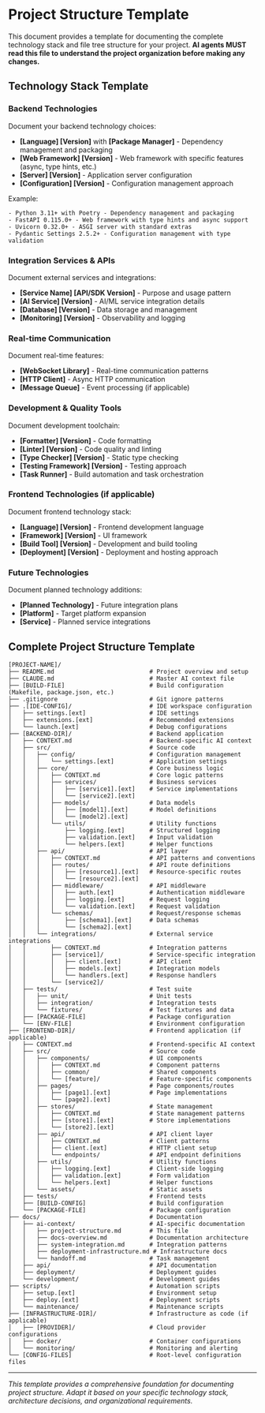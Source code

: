 # Project Structure Template

This document provides a template for documenting the complete technology stack and file tree structure for your project. **AI agents MUST read this file to understand the project organization before making any changes.**

## Technology Stack Template

### Backend Technologies

Document your backend technology choices:

-   **[Language] [Version]** with **[Package Manager]** - Dependency management and packaging
-   **[Web Framework] [Version]** - Web framework with specific features (async, type hints, etc.)
-   **[Server] [Version]** - Application server configuration
-   **[Configuration] [Version]** - Configuration management approach

Example:

```
- Python 3.11+ with Poetry - Dependency management and packaging
- FastAPI 0.115.0+ - Web framework with type hints and async support
- Uvicorn 0.32.0+ - ASGI server with standard extras
- Pydantic Settings 2.5.2+ - Configuration management with type validation
```

### Integration Services & APIs

Document external services and integrations:

-   **[Service Name] [API/SDK Version]** - Purpose and usage pattern
-   **[AI Service] [Version]** - AI/ML service integration details
-   **[Database] [Version]** - Data storage and management
-   **[Monitoring] [Version]** - Observability and logging

### Real-time Communication

Document real-time features:

-   **[WebSocket Library]** - Real-time communication patterns
-   **[HTTP Client]** - Async HTTP communication
-   **[Message Queue]** - Event processing (if applicable)

### Development & Quality Tools

Document development toolchain:

-   **[Formatter] [Version]** - Code formatting
-   **[Linter] [Version]** - Code quality and linting
-   **[Type Checker] [Version]** - Static type checking
-   **[Testing Framework] [Version]** - Testing approach
-   **[Task Runner]** - Build automation and task orchestration

### Frontend Technologies (if applicable)

Document frontend technology stack:

-   **[Language] [Version]** - Frontend development language
-   **[Framework] [Version]** - UI framework
-   **[Build Tool] [Version]** - Development and build tooling
-   **[Deployment] [Version]** - Deployment and hosting approach

### Future Technologies

Document planned technology additions:

-   **[Planned Technology]** - Future integration plans
-   **[Platform]** - Target platform expansion
-   **[Service]** - Planned service integrations

## Complete Project Structure Template

```
[PROJECT-NAME]/
├── README.md                           # Project overview and setup
├── CLAUDE.md                           # Master AI context file
├── [BUILD-FILE]                        # Build configuration (Makefile, package.json, etc.)
├── .gitignore                          # Git ignore patterns
├── .[IDE-CONFIG]/                      # IDE workspace configuration
│   ├── settings.[ext]                  # IDE settings
│   ├── extensions.[ext]                # Recommended extensions
│   └── launch.[ext]                    # Debug configurations
├── [BACKEND-DIR]/                      # Backend application
│   ├── CONTEXT.md                      # Backend-specific AI context
│   ├── src/                            # Source code
│   │   ├── config/                     # Configuration management
│   │   │   └── settings.[ext]          # Application settings
│   │   ├── core/                       # Core business logic
│   │   │   ├── CONTEXT.md              # Core logic patterns
│   │   │   ├── services/               # Business services
│   │   │   │   ├── [service1].[ext]    # Service implementations
│   │   │   │   └── [service2].[ext]
│   │   │   ├── models/                 # Data models
│   │   │   │   ├── [model1].[ext]      # Model definitions
│   │   │   │   └── [model2].[ext]
│   │   │   └── utils/                  # Utility functions
│   │   │       ├── logging.[ext]       # Structured logging
│   │   │       ├── validation.[ext]    # Input validation
│   │   │       └── helpers.[ext]       # Helper functions
│   │   ├── api/                        # API layer
│   │   │   ├── CONTEXT.md              # API patterns and conventions
│   │   │   ├── routes/                 # API route definitions
│   │   │   │   ├── [resource1].[ext]   # Resource-specific routes
│   │   │   │   └── [resource2].[ext]
│   │   │   ├── middleware/             # API middleware
│   │   │   │   ├── auth.[ext]          # Authentication middleware
│   │   │   │   ├── logging.[ext]       # Request logging
│   │   │   │   └── validation.[ext]    # Request validation
│   │   │   └── schemas/                # Request/response schemas
│   │   │       ├── [schema1].[ext]     # Data schemas
│   │   │       └── [schema2].[ext]
│   │   └── integrations/               # External service integrations
│   │       ├── CONTEXT.md              # Integration patterns
│   │       ├── [service1]/             # Service-specific integration
│   │       │   ├── client.[ext]        # API client
│   │       │   ├── models.[ext]        # Integration models
│   │       │   └── handlers.[ext]      # Response handlers
│   │       └── [service2]/
│   ├── tests/                          # Test suite
│   │   ├── unit/                       # Unit tests
│   │   ├── integration/                # Integration tests
│   │   └── fixtures/                   # Test fixtures and data
│   ├── [PACKAGE-FILE]                  # Package configuration
│   └── [ENV-FILE]                      # Environment configuration
├── [FRONTEND-DIR]/                     # Frontend application (if applicable)
│   ├── CONTEXT.md                      # Frontend-specific AI context
│   ├── src/                            # Source code
│   │   ├── components/                 # UI components
│   │   │   ├── CONTEXT.md              # Component patterns
│   │   │   ├── common/                 # Shared components
│   │   │   └── [feature]/              # Feature-specific components
│   │   ├── pages/                      # Page components/routes
│   │   │   ├── [page1].[ext]           # Page implementations
│   │   │   └── [page2].[ext]
│   │   ├── stores/                     # State management
│   │   │   ├── CONTEXT.md              # State management patterns
│   │   │   ├── [store1].[ext]          # Store implementations
│   │   │   └── [store2].[ext]
│   │   ├── api/                        # API client layer
│   │   │   ├── CONTEXT.md              # Client patterns
│   │   │   ├── client.[ext]            # HTTP client setup
│   │   │   └── endpoints/              # API endpoint definitions
│   │   ├── utils/                      # Utility functions
│   │   │   ├── logging.[ext]           # Client-side logging
│   │   │   ├── validation.[ext]        # Form validation
│   │   │   └── helpers.[ext]           # Helper functions
│   │   └── assets/                     # Static assets
│   ├── tests/                          # Frontend tests
│   ├── [BUILD-CONFIG]                  # Build configuration
│   └── [PACKAGE-FILE]                  # Package configuration
├── docs/                               # Documentation
│   ├── ai-context/                     # AI-specific documentation
│   │   ├── project-structure.md        # This file
│   │   ├── docs-overview.md            # Documentation architecture
│   │   ├── system-integration.md       # Integration patterns
│   │   ├── deployment-infrastructure.md # Infrastructure docs
│   │   └── handoff.md                  # Task management
│   ├── api/                            # API documentation
│   ├── deployment/                     # Deployment guides
│   └── development/                    # Development guides
├── scripts/                            # Automation scripts
│   ├── setup.[ext]                     # Environment setup
│   ├── deploy.[ext]                    # Deployment scripts
│   └── maintenance/                    # Maintenance scripts
├── [INFRASTRUCTURE-DIR]/               # Infrastructure as code (if applicable)
│   ├── [PROVIDER]/                     # Cloud provider configurations
│   ├── docker/                         # Container configurations
│   └── monitoring/                     # Monitoring and alerting
└── [CONFIG-FILES]                      # Root-level configuration files
```

---

_This template provides a comprehensive foundation for documenting project structure. Adapt it based on your specific technology stack, architecture decisions, and organizational requirements._
